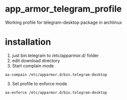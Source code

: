 # app_armor_telegram_profile
Working profile for telegram-desktop package in archlinux

# installation

1. just bin.telegram to /etc/apparmor.d/ folder
2. edit download directory
3. Start complain mode
```
aa-compain /etc/apparmor.d/bin.telegram-desktop
```
3. Set profile to enforce mode
```
aa-enforce /etc/apparmor.d/bin.telegram-desktop
```
